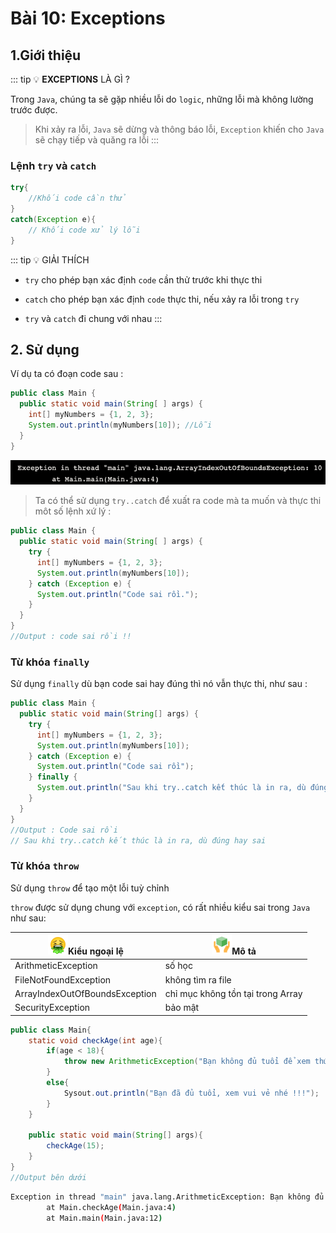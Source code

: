 # Bài 10: Exceptions

## 1.Giới thiệu

::: tip 💡 <b>EXCEPTIONS</b> LÀ GÌ ?

Trong `Java`, chúng ta sẽ gặp nhiều lỗi do `logic`, những lỗi mà không lường trước được.

> Khi xảy ra lỗi, `Java` sẽ dừng và thông báo lỗi, `Exception` khiến cho `Java` sẽ chạy tiếp và quăng ra lỗi
:::

### Lệnh `try` và `catch`

```java
try{
    //Khối code cần thử
}
catch(Exception e){
    // Khối code xử lý lỗi
}
```

::: tip 💡 GIẢI THÍCH 

- `try` cho phép bạn xác định `code` cần thử trước khi thực thi

- `catch` cho phép bạn xác định `code` thực thi, nếu xảy ra lỗi trong `try`

- `try` và `catch` đi chung với nhau
:::

## 2. Sử dụng

Ví dụ ta có đoạn code sau : 

```java
public class Main {
  public static void main(String[ ] args) {
    int[] myNumbers = {1, 2, 3};
    System.out.println(myNumbers[10]); //Lỗi
  }
}
```

<img src="https://raw.githubusercontent.com/Zenfection/Image/master/2021/02/16-16-50-24-A%CC%89nh%20chu%CC%A3p%20Ma%CC%80n%20hi%CC%80nh%202021-02-16%20lu%CC%81c%2016.50.15.png">

> Ta có thể sử dụng `try..catch` để xuất ra code mà ta muốn và thực thi môt số lệnh xứ lý : 

```java
public class Main {
  public static void main(String[ ] args) {
    try {
      int[] myNumbers = {1, 2, 3};
      System.out.println(myNumbers[10]);
    } catch (Exception e) {
      System.out.println("Code sai rồi.");
    }
  }
}
//Output : code sai rồi !!
```

### Từ khóa `finally`

Sử dụng `finally` dù bạn code sai hay đúng thì nó vẫn thực thi, như sau :

```java
public class Main {
  public static void main(String[] args) {
    try {
      int[] myNumbers = {1, 2, 3};
      System.out.println(myNumbers[10]);
    } catch (Exception e) {
      System.out.println("Code sai rồi");
    } finally {
      System.out.println("Sau khi try..catch kết thúc là in ra, dù đúng hay sai");
    }
  }
}
//Output : Code sai rồi
// Sau khi try..catch kết thúc là in ra, dù đúng hay sai
```

### Từ khóa `throw`

Sử dụng `throw` để tạo một lỗi tuỳ chỉnh

`throw` được sử dụng chung với `exception`, có rất nhiều kiểu sai trong `Java` như sau: 

| <img src="https://raw.githubusercontent.com/Zenfection/Image/master/2021/07/30-14-13-48-icons8-face_vomiting.png">Kiểu ngoại lệ                  | <img src="https://raw.githubusercontent.com/Zenfection/Image/master/2021/07/30-12-30-07-icons8-handle_with_care.png">Mô tả                             |
| ------------------------------ | --------------------------------- |
| ArithmeticException            | số học                            |
| FileNotFoundException          | không tìm ra file                 |
| ArrayIndexOutOfBoundsException | chỉ mục không tồn tại trong Array |
| SecurityException              | bảo mật                           |

```java
public class Main{
    static void checkAge(int age){
        if(age < 18){
            throw new ArithmeticException("Bạn không đủ tuổi để xem thứ này");
        }
        else{
            Sysout.out.println("Bạn đã đủ tuổi, xem vui vẻ nhé !!!");
        }
    }

    public static void main(String[] args){
        checkAge(15);
    }
}
//Output bên dưới
```

```bash
Exception in thread "main" java.lang.ArithmeticException: Bạn không đủ tuổi để xem thứ này.
        at Main.checkAge(Main.java:4)
        at Main.main(Main.java:12)
```